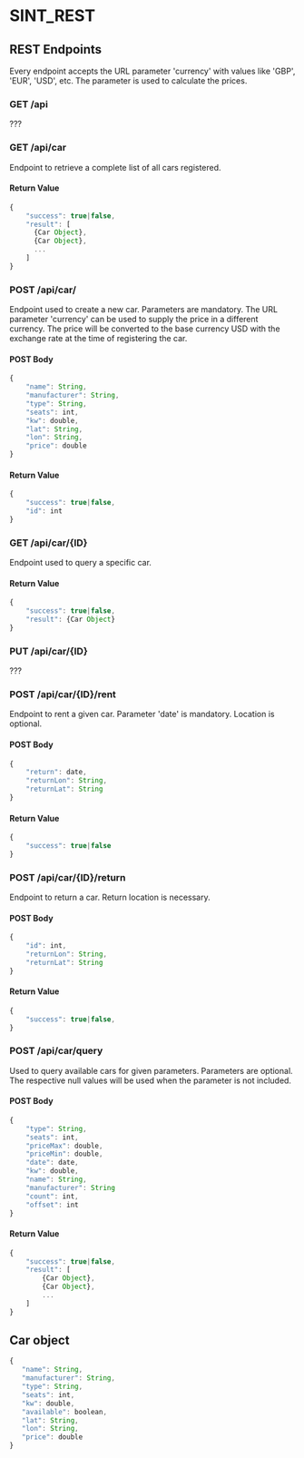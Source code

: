# SINT_REST

## REST Endpoints
Every endpoint accepts the URL parameter 'currency' with values like 'GBP', 'EUR', 'USD', etc. The parameter is used to calculate the prices.

### GET /api
???

### GET /api/car

Endpoint to retrieve a complete list of all cars registered.

#### Return Value
```javascript
{
    "success": true|false,
    "result": [
      {Car Object},
      {Car Object},
      ...
    ]
}
```

### POST /api/car/

Endpoint used to create a new car.
Parameters are mandatory.
The URL parameter 'currency' can be used to supply the price in a different currency. The price will be converted to the base currency USD with the exchange rate at the time of registering the car.

#### POST Body
```javascript
{
    "name": String,
    "manufacturer": String,
    "type": String,
    "seats": int,
    "kw": double,
    "lat": String,
    "lon": String,
    "price": double
}
```
#### Return Value
```javascript
{
    "success": true|false,
    "id": int
}
```

### GET /api/car/{ID}

Endpoint used to query a specific car.

#### Return Value
```javascript
{ 
    "success": true|false,
    "result": {Car Object}
}
```

### PUT /api/car/{ID}
???

### POST /api/car/{ID}/rent

Endpoint to rent a given car.
Parameter 'date' is mandatory.
Location is optional.

#### POST Body
```javascript
{ 
    "return": date,
    "returnLon": String,
    "returnLat": String
}
```

#### Return Value
```javascript
{
    "success": true|false
}
```

### POST /api/car/{ID}/return

Endpoint to return a car.
Return location is necessary.

#### POST Body
```javascript
{
    "id": int,
    "returnLon": String,
    "returnLat": String
}
```

#### Return Value
```javascript
{
    "success": true|false,
}
```

### POST /api/car/query

Used to query available cars for given parameters. 
Parameters are optional.
The respective null values will be used when the parameter is not included.

#### POST Body
```javascript
{
    "type": String,
    "seats": int,
    "priceMax": double,
    "priceMin": double,
    "date": date,
    "kw": double,
    "name": String,
    "manufacturer": String
    "count": int,
    "offset": int
}
```

#### Return Value
```javascript
{
    "success": true|false,
    "result": [
        {Car Object},
        {Car Object},
        ...
    ]
}
```

## Car object
```javascript
{
   "name": String,
   "manufacturer": String,
   "type": String,
   "seats": int,
   "kw": double,
   "available": boolean,
   "lat": String,
   "lon": String,
   "price": double
}
```
